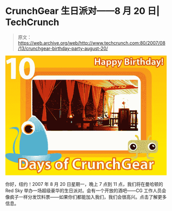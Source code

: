 # CrunchGear 生日派对——8 月 20 日| TechCrunch

> 原文：<https://web.archive.org/web/http://www.techcrunch.com:80/2007/08/13/crunchgear-birthday-party-august-20/>

![bdayparty.jpg](img/08587a6c7f15c0a0000b67e2a1a75a00.png)

你好，纽约！2007 年 8 月 20 日星期一，晚上 7 点到 11 点，我们将在曼哈顿的 Red Sky 举办一场超级豪华的生日派对。会有一个开放的酒吧——CG 工作人员会像疯子一样分发饮料票——如果你们都能加入我们，我们会很高兴。点击了解更多信息。